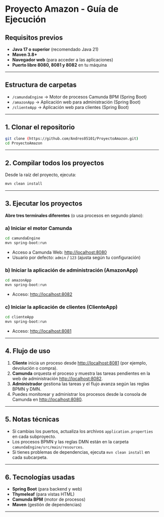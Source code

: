 # Proyecto Amazon - Guía de Ejecución

## Requisitos previos

- **Java 17 o superior** (recomendado Java 21)
- **Maven 3.8+**
- **Navegador web** (para acceder a las aplicaciones)
- **Puerto libre 8080, 8081 y 8082** en tu máquina

---

## Estructura de carpetas

- `/camundaEngine` → Motor de procesos Camunda BPM (Spring Boot)
- `/amazonApp` → Aplicación web para administración (Spring Boot)
- `/clienteApp` → Aplicación web para clientes (Spring Boot)

---

## 1. Clonar el repositorio

```bash
git clone (https://github.com/Andres05101/ProyectoAmazon.git)
cd ProyectoAmazon
```

---

## 2. Compilar todos los proyectos

Desde la raíz del proyecto, ejecuta:

```bash
mvn clean install
```

---

## 3. Ejecutar los proyectos

**Abre tres terminales diferentes** (o usa procesos en segundo plano):

### a) Iniciar el motor Camunda

```bash
cd camundaEngine
mvn spring-boot:run
```
- Acceso a Camunda Web: [http://localhost:8080](http://localhost:8080)
- Usuario por defecto: `admin` / `123` (ajusta según tu configuración)

### b) Iniciar la aplicación de administración (AmazonApp)

```bash
cd amazonApp
mvn spring-boot:run
```
- Acceso: [http://localhost:8082](http://localhost:8082)

### c) Iniciar la aplicación de clientes (ClienteApp)

```bash
cd clienteApp
mvn spring-boot:run
```
- Acceso: [http://localhost:8081](http://localhost:8081)

---

## 4. Flujo de uso

1. **Cliente** inicia un proceso desde [http://localhost:8081](http://localhost:8081) (por ejemplo, devolución o compra).
2. **Camunda** orquesta el proceso y muestra las tareas pendientes en la web de administración [http://localhost:8082](http://localhost:8082).
3. **Administrador** gestiona las tareas y el flujo avanza según las reglas BPMN y DMN.
4. Puedes monitorear y administrar los procesos desde la consola de Camunda en [http://localhost:8080](http://localhost:8080).

---

## 5. Notas técnicas

- Si cambias los puertos, actualiza los archivos `application.properties` en cada subproyecto.
- Los procesos BPMN y las reglas DMN están en la carpeta `camundaEngine/src/main/resources`.
- Si tienes problemas de dependencias, ejecuta `mvn clean install` en cada subcarpeta.

---

## 6. Tecnologías usadas

- **Spring Boot** (para backend y web)
- **Thymeleaf** (para vistas HTML)
- **Camunda BPM** (motor de procesos)
- **Maven** (gestión de dependencias)

---
